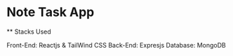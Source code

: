# Note Task App

** Stacks Used

Front-End: Reactjs & TailWind CSS
Back-End: Expresjs
Database: MongoDB



